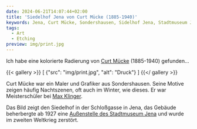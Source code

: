 ```yaml
---
date: 2024-06-21T14:07:44+02:00
title: 'Siedelhof Jena von Curt Mücke (1885-1940)'
keywords: Jena, Curt Mücke, Sondershausen, Sidelhof Jena, Stadtmuseum Jena
tags:
  - Art
  - Etching
preview: img/print.jpg
---
```


Ich habe eine kolorierte Radierung von [Curt Mücke](https://de.wikipedia.org/wiki/Curt_M%C3%BCcke) (1885-1940) gefunden...
<!--more-->

{{< gallery >}}
[
  {"src": "img/print.jpg", "alt": "Druck"}
]
{{</ gallery >}}

Curt Mücke war ein Maler und Grafiker aus Sondershausen. Seine Motive zeigen häufig Nachtszenen, oft auch im Winter, wie dieses. Er war Meisterschüler bei [Max Klinger](https://de.wikipedia.org/wiki/Max_Klinger).

Das Bild zeigt den Siedelhof in der Schloßgasse in Jena, das Gebäude beherbergte ab 1927 eine [Außenstelle des Stadtmuseum Jena](https://www.stadtmuseum-jena.de/de/stadtmuseum/hausgeschichte/710396) und wurde im zweiten Weltkrieg zerstört.

